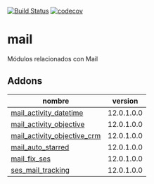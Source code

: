 [![Build Status](https://travis-ci.org/OdooNodrizaTech/mail.svg?branch=12.0)](https://travis-ci.org/OdooNodrizaTech/mail)
[![codecov](https://codecov.io/gh/OdooNodrizaTech/mail/branch/12.0/graph/badge.svg)](https://codecov.io/gh/OdooNodrizaTech/mail)

mail
=========
Módulos relacionados con Mail


Addons
----------------
nombre | version
--- | ---
[mail_activity_datetime](mail_activity_datetime/) | 12.0.1.0.0
[mail_activity_objective](mail_activity_objective/) | 12.0.1.0.0
[mail_activity_objective_crm](mail_activity_objective_crm/) | 12.0.1.0.0
[mail_auto_starred](mail_auto_starred/) | 12.0.1.0.0
[mail_fix_ses](mail_fix_ses/) | 12.0.1.0.0
[ses_mail_tracking](ses_mail_tracking/) | 12.0.1.0.0
